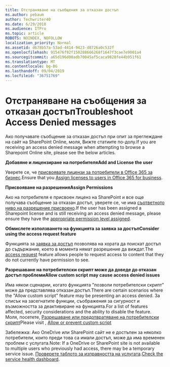 ```yaml
---
title: Отстраняване на съобщения за отказан достъп
ms.author: pebaum
author: Techwriter40
ms.date: 6/29/2018
ms.audience: ITPro
ms.topic: article
ROBOTS: NOINDEX, NOFOLLOW
localization_priority: Normal
ms.assetid: d678b57a-53ad-4414-9423-d8726a0c532f
ms.openlocfilehash: 915476f92f150288666268f1647f3cae7e9001a4
ms.sourcegitcommit: a65d196d00adb70045af5caca9828fe44b951f61
ms.translationtype: MT
ms.contentlocale: bg-BG
ms.lasthandoff: 09/04/2019
ms.locfileid: "36751769"
---
```

# <a name="troubleshoot-access-denied-messages"></a><span data-ttu-id="8150f-102">Отстраняване на съобщения за отказан достъп</span><span class="sxs-lookup"><span data-stu-id="8150f-102">Troubleshoot Access Denied messages</span></span>

<span data-ttu-id="8150f-103">Ако получавате съобщение за отказан достъп при опит за преглеждане на сайт на SharePoint Online, моля, Вижте статиите по-долу.</span><span class="sxs-lookup"><span data-stu-id="8150f-103">If you are receiving an access denied message when attempting to browse a Sharepoint Online site, please see the below articles.</span></span>

<span data-ttu-id="8150f-104">**Добавяне и лицензиране на потребителя**</span><span class="sxs-lookup"><span data-stu-id="8150f-104">**Add and License the user**</span></span>

<span data-ttu-id="8150f-105">Уверете се, че [присвоявате лицензи за потребители в Office 365 за бизнес](https://docs.microsoft.com/office365/admin/subscriptions-and-billing/assign-licenses-to-users?view=o365-worldwide&amp;tabs=One).</span><span class="sxs-lookup"><span data-stu-id="8150f-105">Ensure that you [Assign licenses to users in Office 365 for business](https://docs.microsoft.com/office365/admin/subscriptions-and-billing/assign-licenses-to-users?view=o365-worldwide&amp;tabs=One).</span></span>

<span data-ttu-id="8150f-106">**Присвояване на разрешения**</span><span class="sxs-lookup"><span data-stu-id="8150f-106">**Assign Permissions**</span></span>

<span data-ttu-id="8150f-107">Ако на потребителя е присвоен лиценз на SharePoint и все още получава съобщение за отказан достъп, уверете се, че има [съответното ниво на разрешение присвоено](https://docs.microsoft.com/sharepoint/understanding-permission-levels).</span><span class="sxs-lookup"><span data-stu-id="8150f-107">If the user has been assigned a Sharepoint license and is still receiving an access denied message, please ensure they have the [appropriate permission level assigned](https://docs.microsoft.com/sharepoint/understanding-permission-levels).</span></span>

<span data-ttu-id="8150f-108">**Обмислете използването на функцията за заявка за достъп**</span><span class="sxs-lookup"><span data-stu-id="8150f-108">**Consider using the access request feature**</span></span>

<span data-ttu-id="8150f-109">Функцията за [заявка за достъп](https://support.office.com/article/Set-up-and-manage-access-requests-94B26E0B-2822-49D4-929A-8455698654B3) позволява на хората да поискат достъп до съдържание, което в момента нямат разрешение да виждат.</span><span class="sxs-lookup"><span data-stu-id="8150f-109">The [access request](https://support.office.com/article/Set-up-and-manage-access-requests-94B26E0B-2822-49D4-929A-8455698654B3) feature allows people to request access to content that they do not currently have permission to see.</span></span> 

<span data-ttu-id="8150f-110">**Разрешаване на потребителски скрипт може да доведе до отказан достъп проблеми**</span><span class="sxs-lookup"><span data-stu-id="8150f-110">**Allow custom script may cause access denied issues**</span></span>

<span data-ttu-id="8150f-111">Има някои сценарии, когато функцията "позволи потребителски скрипт" може да представлява отказан достъп.</span><span class="sxs-lookup"><span data-stu-id="8150f-111">There are certain scenarios where the "Allow custom script" feature may be presenting an access denied.</span></span> <span data-ttu-id="8150f-112">За списък на засегнатите функции, съображения за сигурност и възможността за деактивиране на функцията.</span><span class="sxs-lookup"><span data-stu-id="8150f-112">For a list of features affected, security considerations and the ability to disable the feature.</span></span> <span data-ttu-id="8150f-113">Моля, посетете, [Разрешаване или предотвратяване на потребителски скрипт](https://docs.microsoft.com/sharepoint/allow-or-prevent-custom-script)</span><span class="sxs-lookup"><span data-stu-id="8150f-113">Please visit , [Allow or prevent custom script](https://docs.microsoft.com/sharepoint/allow-or-prevent-custom-script)</span></span>

<span data-ttu-id="8150f-114">Забележка: Ако OneDrive или SharePoint сайт не е достъпен за няколко потребители, които преди това са имали достъп, може да има временен проблем с услугата.</span><span class="sxs-lookup"><span data-stu-id="8150f-114">Note: If a OneDrive or SharePoint site is not available to multiple users who previously had access, there may be a temporary service issue.</span></span> <span data-ttu-id="8150f-115">[Проверете таблото за изправността на услугата](https://portal.office.com/adminportal/home#/servicehealth).</span><span class="sxs-lookup"><span data-stu-id="8150f-115">[Check the service health dashboard](https://portal.office.com/adminportal/home#/servicehealth).</span></span>


  

